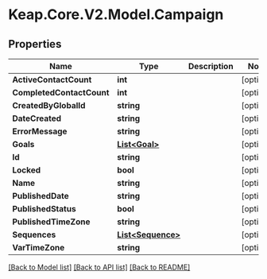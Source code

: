 # Keap.Core.V2.Model.Campaign

## Properties

Name | Type | Description | Notes
------------ | ------------- | ------------- | -------------
**ActiveContactCount** | **int** |  | [optional] 
**CompletedContactCount** | **int** |  | [optional] 
**CreatedByGlobalId** | **string** |  | [optional] 
**DateCreated** | **string** |  | [optional] 
**ErrorMessage** | **string** |  | [optional] 
**Goals** | [**List&lt;Goal&gt;**](Goal.md) |  | [optional] 
**Id** | **string** |  | [optional] 
**Locked** | **bool** |  | [optional] 
**Name** | **string** |  | [optional] 
**PublishedDate** | **string** |  | [optional] 
**PublishedStatus** | **bool** |  | [optional] 
**PublishedTimeZone** | **string** |  | [optional] 
**Sequences** | [**List&lt;Sequence&gt;**](Sequence.md) |  | [optional] 
**VarTimeZone** | **string** |  | [optional] 

[[Back to Model list]](../README.md#documentation-for-models) [[Back to API list]](../README.md#documentation-for-api-endpoints) [[Back to README]](../README.md)

